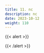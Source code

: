 ```yaml
---
title: 11. nc
description: nc
date: 2023-10-12
weight: 110
---
```


<style>
th, td {
  border: 1px solid rgb(190, 190, 190);
}
</style>

{{< alert >}}

{{< /alert >}}






